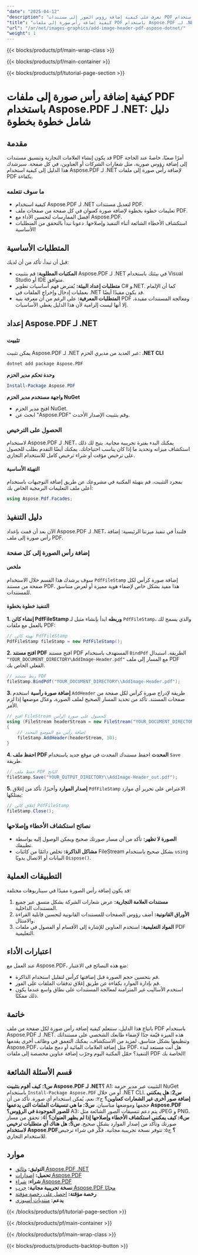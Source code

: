 ```yaml
---
"date": "2025-04-12"
"description": "تعرف على كيفية إضافة رؤوس الصور إلى مستندات PDF الخاصة بك باستخدام Aspose.PDF لـ .NET باستخدام هذا الدليل الشامل خطوة بخطوة."
"title": "كيفية إضافة رأس صورة إلى ملفات PDF باستخدام Aspose.PDF لـ .NET - دليل خطوة بخطوة"
"url": "/ar/net/images-graphics/add-image-header-pdf-aspose-dotnet/"
"weight": 1
---
```


{{< blocks/products/pf/main-wrap-class >}}

{{< blocks/products/pf/main-container >}}

{{< blocks/products/pf/tutorial-page-section >}}


# كيفية إضافة رأس صورة إلى ملفات PDF باستخدام Aspose.PDF لـ .NET: دليل شامل خطوة بخطوة
## مقدمة
قد يكون إنشاء العلامات التجارية وتنسيق مستندات PDF أمرًا صعبًا، خاصةً عند الحاجة إلى إضافة رؤوس صورية، مثل شعارات الشركات أو العناوين، في كل صفحة. سيرشدك هذا الدليل إلى كيفية استخدام Aspose.PDF لـ .NET لإضافة رأس صورة إلى ملفات PDF بكفاءة.
### ما سوف تتعلمه
- كيفية استخدام Aspose.PDF لـ .NET لتعديل مستندات PDF.
- تعليمات خطوة بخطوة لإضافة صورة كعنوان في كل صفحة من صفحات ملف PDF.
- أفضل الممارسات لتحسين الأداء مع Aspose.PDF.
- استكشاف الأخطاء الشائعة أثناء التنفيذ وإصلاحها.
دعونا نبدأ بالتحقق من المتطلبات الأساسية!
## المتطلبات الأساسية
قبل أن تبدأ، تأكد من أن لديك:
- **المكتبات المطلوبة:** قم بتثبيت Aspose.PDF لـ .NET في بيئتك باستخدام Visual Studio أو IDE متوافق.
- **متطلبات إعداد البيئة:** يُفترض فهم أساسيات تطوير C# و.NET. كما أن الإلمام بعمليات إدخال وإخراج الملفات في .NET قد يكون مفيدًا أيضًا.
- **المتطلبات المعرفية:** على الرغم من أن معرفة بنية PDF ومعالجة المستندات مفيدة، إلا أنها ليست إلزامية لأن هذا الدليل يغطي الأساسيات.
## إعداد Aspose.PDF لـ .NET
### تثبيت
يمكن تثبيت Aspose.PDF لـ .NET عبر العديد من مديري الحزم:
**.NET CLI**
```bash
dotnet add package Aspose.PDF
```
**وحدة تحكم مدير الحزم**
```powershell
Install-Package Aspose.PDF
```
**واجهة مستخدم مدير الحزم NuGet**
- افتح مدير الحزم NuGet.
- ابحث عن "Aspose.PDF" وقم بتثبيت الإصدار الأحدث.
### الحصول على الترخيص
لاستخدام Aspose.PDF لـ .NET، يمكنك البدء بفترة تجريبية مجانية. يتيح لك ذلك استكشاف ميزاته وتحديد ما إذا كان يناسب احتياجاتك. يمكنك أيضًا التقدم بطلب للحصول على ترخيص مؤقت أو شراء ترخيص كامل للاستخدام التجاري.
#### التهيئة الأساسية
بمجرد التثبيت، قم بتهيئة المكتبة في مشروعك عن طريق إضافة التوجيهات باستخدام أعلى ملف التعليمات البرمجية الخاص بك:
```csharp
using Aspose.Pdf.Facades;
```
## دليل التنفيذ
الآن بعد أن قمت بإعداد Aspose.PDF لـ .NET، فلنبدأ في تنفيذ ميزتنا الرئيسية: إضافة رأس صورة إلى ملف PDF.
### إضافة رأس الصورة إلى كل صفحة
#### ملخص
سوف يرشدك هذا القسم خلال الاستخدام `PdfFileStamp` إضافة صورة كرأس لكل صفحة من مستند PDF. هذا مفيد بشكل خاص لإضفاء هوية مميزة أو لعرض متناسق للمستندات.
#### التنفيذ خطوة بخطوة
**1. إنشاء كائن PdfFileStamp وربطه**
ابدأ بإنشاء مثيل لـ `PdfFileStamp`، والذي يسمح لك بالعمل مع ملفات PDF:
```csharp
// تهيئة كائن PdfFileStamp
PdfFileStamp fileStamp = new PdfFileStamp();
```
**2. افتح مستند PDF**
افتح مستند PDF المستهدف باستخدام `BindPdf` الطريقة. استبدال `"YOUR_DOCUMENT_DIRECTORY\AddImage-Header.pdf"` مع المسار إلى ملف PDF الفعلي الخاص بك.
```csharp
// ربط مستند PDF
fileStamp.BindPdf("YOUR_DOCUMENT_DIRECTORY\\AddImage-Header.pdf");
```
**3. إضافة صورة رأسية**
استخدم `AddHeader` طريقة لإدراج صورة كرأس لكل صفحة من صفحات المستند. تأكد من تحديد المسار الصحيح لملف الصورة، وعدّل موضعها إذا لزم الأمر.
```csharp
// افتح FileStream للحصول على صورة الرأس
using (FileStream headerStream = new FileStream("YOUR_DOCUMENT_DIRECTORY\\AddImageHeader.jpg", FileMode.Open))
{
    // إضافة رأس مع الموضع المحدد
    fileStamp.AddHeader(headerStream, 10);
}
```
**4. احفظ ملف PDF المحدث**
احفظ مستندك المحدث في موقع جديد باستخدام `Save` طريقة.
```csharp
// حفظ ملف PDF الناتج
fileStamp.Save("YOUR_OUTPUT_DIRECTORY\\AddImage-Header_out.pdf");
```
**5. إصدار الموارد**
وأخيرًا، تأكد من إغلاق `PdfFileStamp` الاعتراض على تحرير أي موارد يمتلكها:
```csharp
// إغلاق كائن PdfFileStamp
fileStamp.Close();
```
### نصائح استكشاف الأخطاء وإصلاحها
- **الصورة لا تظهر:** تأكد من أن مسار صورتك صحيح ويمكن الوصول إليه بواسطة تطبيقك.
- **مشاكل الذاكرة:** تخلص دائمًا من كائنات FileStream بشكل صحيح باستخدام `using` البيانات أو الاتصال يدويًا `Dispose()`.
## التطبيقات العملية
قد يكون إضافة رأس الصورة مفيدًا في سيناريوهات مختلفة:
1. **مستندات العلامة التجارية:** عرض شعارات الشركة بشكل متسق عبر جميع المستندات الداخلية.
2. **الأوراق القانونية:** أضف رؤوس الصفحات للمستندات القانونية لتحسين قابلية القراءة والامتثال.
3. **المواد التعليمية:** استخدم العناوين للإشارة إلى الأقسام أو الفصول في ملفات PDF التعليمية.
## اعتبارات الأداء
عند العمل مع Aspose.PDF، ضع هذه النصائح في الاعتبار:
- قم بتحسين حجم الصورة قبل إضافتها كرأس لتقليل استخدام الذاكرة.
- قم بإدارة الموارد بكفاءة عن طريق إغلاق تدفقات الملفات على الفور.
- استخدم الأساليب غير المتزامنة لمعالجة المستندات على نطاق واسع عندما يكون ذلك ممكنًا.
## خاتمة
باتباع هذا الدليل، ستتعلم كيفية إضافة رأس صورة لكل صفحة من ملف PDF باستخدام Aspose.PDF لـ .NET. هذه الميزة قيّمة جدًا لإضفاء طابعك الشخصي على مستنداتك وتنظيمها بشكل متناسق. لمزيد من الاستكشاف، يمكنك التعمق في وظائف أخرى يقدمها Aspose.PDF، مثل إضافة العلامات المائية أو دمج ملفات PDF.
هل أنت مستعد لبدء التنفيذ؟ حمّل المكتبة اليوم وجرّب إضافة عناوين مخصصة إلى ملفات PDF الخاصة بك!
## قسم الأسئلة الشائعة
**س1: كيف أقوم بتثبيت Aspose.PDF لـ .NET؟**
A1: التثبيت عبر مدير حزمة NuGet باستخدام `Install-Package Aspose.PDF` أو من خلال .NET CLI.
**س2: هل يمكنني إضافة صور أخرى غير الشعارات كعناوين؟**
ج٢: نعم، يُمكن استخدام أي صورة. تأكد من أن حجمها وموضعها مناسبان.
**س3: ما هي تنسيقات الملفات التي يدعمها Aspose.PDF للصور الموجودة في الرؤوس؟**
A3: يتم دعم تنسيقات الصور الشائعة مثل JPEG و PNG.
**س4: كيف يمكنني استكشاف الأخطاء وإصلاحها إذا لم يظهر العنوان؟**
أ4: تحقق من مسار صورتك وتأكد من إصدار الموارد بشكل صحيح.
**س5: هل هناك أي متطلبات ترخيص لاستخدام Aspose.PDF؟**
ج٥: تتوفر نسخة تجريبية مجانية. فكّر في شراء ترخيص للاستخدام التجاري.
## موارد
- **التوثيق:** [وثائق Aspose.PDF .NET](https://reference.aspose.com/pdf/net/)
- **تحميل:** [إصدارات Aspose.PDF](https://releases.aspose.com/pdf/net/)
- **شراء:** [شراء Aspose.PDF](https://purchase.aspose.com/buy)
- **نسخة تجريبية مجانية:** [جرب Aspose.PDF مجانًا](https://releases.aspose.com/pdf/net/)
- **رخصة مؤقتة:** [احصل على رخصة مؤقتة](https://purchase.aspose.com/temporary-license/)
- **يدعم:** [منتديات أسبوزي](https://forum.aspose.com/c/pdf/10)

{{< /blocks/products/pf/tutorial-page-section >}}

{{< /blocks/products/pf/main-container >}}

{{< /blocks/products/pf/main-wrap-class >}}

{{< blocks/products/products-backtop-button >}}